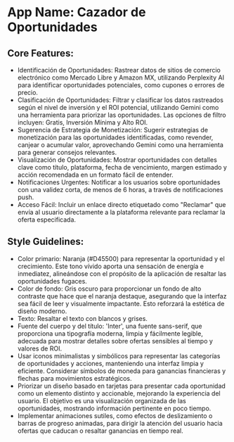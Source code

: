 # **App Name**: Cazador de Oportunidades

## Core Features:

- Identificación de Oportunidades: Rastrear datos de sitios de comercio electrónico como Mercado Libre y Amazon MX, utilizando Perplexity AI para identificar oportunidades potenciales, como cupones o errores de precio.
- Clasificación de Oportunidades: Filtrar y clasificar los datos rastreados según el nivel de inversión y el ROI potencial, utilizando Gemini como una herramienta para priorizar las oportunidades. Las opciones de filtro incluyen: Gratis, Inversión Mínima y Alto ROI.
- Sugerencia de Estrategia de Monetización: Sugerir estrategias de monetización para las oportunidades identificadas, como revender, canjear o acumular valor, aprovechando Gemini como una herramienta para generar consejos relevantes.
- Visualización de Oportunidades: Mostrar oportunidades con detalles clave como título, plataforma, fecha de vencimiento, margen estimado y acción recomendada en un formato fácil de entender.
- Notificaciones Urgentes: Notificar a los usuarios sobre oportunidades con una validez corta, de menos de 6 horas, a través de notificaciones push.
- Acceso Fácil: Incluir un enlace directo etiquetado como "Reclamar" que envía al usuario directamente a la plataforma relevante para reclamar la oferta especificada.

## Style Guidelines:

- Color primario: Naranja (#D45500) para representar la oportunidad y el crecimiento. Este tono vívido aporta una sensación de energía e inmediatez, alineándose con el propósito de la aplicación de resaltar las oportunidades fugaces.
- Color de fondo: Gris oscuro para proporcionar un fondo de alto contraste que hace que el naranja destaque, asegurando que la interfaz sea fácil de leer y visualmente impactante. Esto reforzará la estética de diseño moderno.
- Texto: Resaltar el texto con blancos y grises.
- Fuente del cuerpo y del título: 'Inter', una fuente sans-serif, que proporciona una tipografía moderna, limpia y fácilmente legible, adecuada para mostrar detalles sobre ofertas sensibles al tiempo y valores de ROI.
- Usar iconos minimalistas y simbólicos para representar las categorías de oportunidades y acciones, manteniendo una interfaz limpia y eficiente. Considerar símbolos de moneda para ganancias financieras y flechas para movimientos estratégicos.
- Priorizar un diseño basado en tarjetas para presentar cada oportunidad como un elemento distinto y accionable, mejorando la experiencia del usuario. El objetivo es una visualización organizada de las oportunidades, mostrando información pertinente en poco tiempo.
- Implementar animaciones sutiles, como efectos de deslizamiento o barras de progreso animadas, para dirigir la atención del usuario hacia ofertas que caducan o resaltar ganancias en tiempo real.